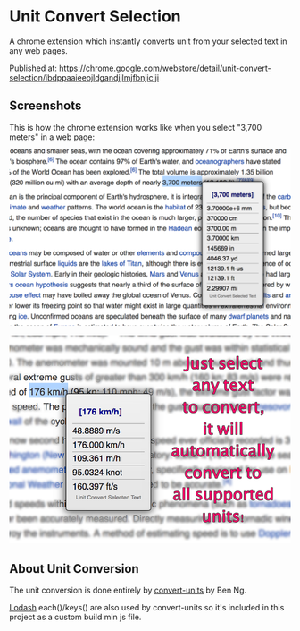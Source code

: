 Unit Convert Selection
=======================

A chrome extension which instantly converts unit from your selected text in any web pages.

Published at: https://chrome.google.com/webstore/detail/unit-convert-selection/ibdppaaieeojldgandjjlmjfbnjiciji

## Screenshots

This is how the chrome extension works like when you select "3,700 meters" in a web page:

![screenshot](screenshot/screenshot_1280.png)



![Usage](screenshot/promotional_tile_920.png)

## About Unit Conversion

The unit conversion is done entirely by [convert-units](https://github.com/ben-ng/convert-units) by Ben Ng. 

[Lodash](http://lodash.com) each()/keys() are also used by convert-units so it's included in this project as a custom build min js file.


